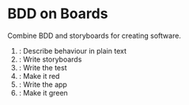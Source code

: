 BDD on Boards
===========
Combine BDD and storyboards for creating software.

1. : Describe behaviour in plain text
2. : Write storyboards
3. : Write the test
4. : Make it red
5. : Write the app
6. : Make it green
